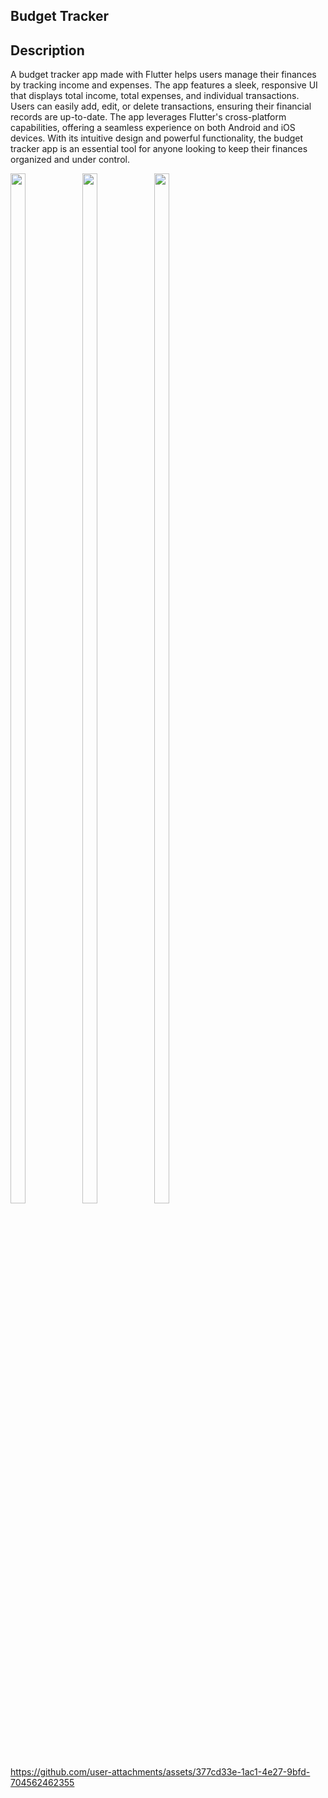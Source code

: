 ## Budget Tracker

## Description 

A budget tracker app made with Flutter helps users manage their finances by tracking income and expenses. The app features a sleek, responsive UI that displays total income, total expenses, and individual transactions. Users can easily add, edit, or delete transactions, ensuring their financial records are up-to-date. The app leverages Flutter's cross-platform capabilities, offering a seamless experience on both Android and iOS devices. With its intuitive design and powerful functionality, the budget tracker app is an essential tool for anyone looking to keep their finances organized and under control.

<img src="https://github.com/user-attachments/assets/0e22fd34-0d48-4e7a-8b1a-02cb407d97a2" height=65% width=22%>
<img src="https://github.com/user-attachments/assets/53c568af-0263-4103-bb02-502661de3771" height=65% width=22%>
<img src="https://github.com/user-attachments/assets/2fcfced9-8beb-4e33-bafc-b1389be73ca2" height=65% width=22%>

https://github.com/user-attachments/assets/377cd33e-1ac1-4e27-9bfd-704562462355
